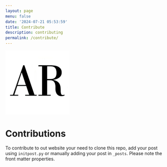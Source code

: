 ```yaml
---
layout: page
menu: false
date: '2024-07-21 05:53:59'
title: Contribute
description: contributing
permalink: /contribute/
---
```


<img class="img-rounded" src="/assets/img/uploads/abdulrahim.png" alt="Thinkers Club logo" width="200">


# Contributions

To contribute to out website your need to clone this repo, add your post using `initpost.py` or manually adding your post in `_posts`. Please note the front matter properties. 